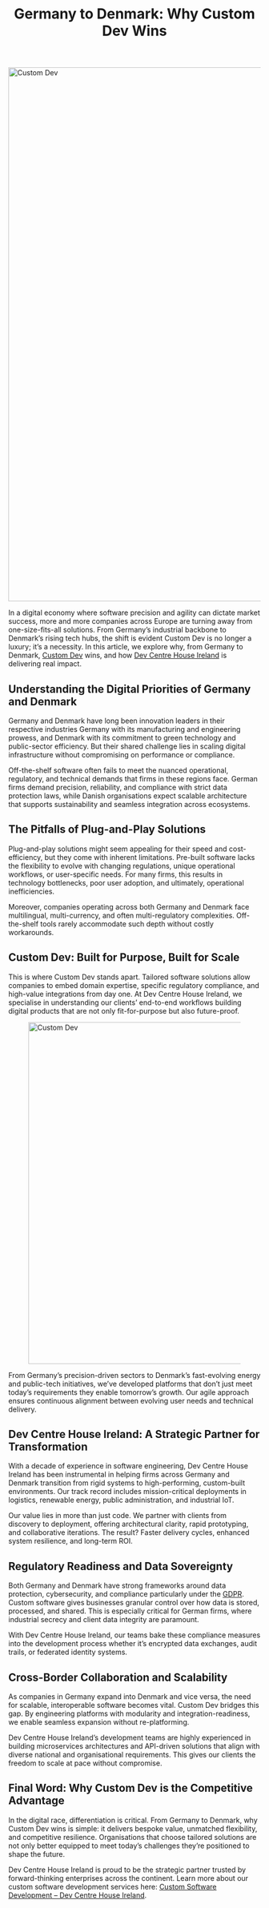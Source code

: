 
<div class="inside-article">
<header aria-label="Content" class="entry-header">
<h1 class="entry-title" itemprop="headline">Germany to Denmark: Why Custom Dev Wins</h1> 
</header>
<div class="featured-image cv-col-12 post-image">
<img alt="Custom Dev" class="size-full cv-col-12 wp-post-image" decoding="async" fetchpriority="high" height="1067" itemprop="image" sizes="(max-width: 1600px) 100vw, 1600px" src="https://www.devcentrehouse.eu/blogs/wp-content/uploads/2025/05/bazejjdz57w.jpg" srcset="https://www.devcentrehouse.eu/blogs/wp-content/uploads/2025/05/bazejjdz57w.jpg 1600w, https://www.devcentrehouse.eu/blogs/wp-content/uploads/2025/05/bazejjdz57w-300x200.jpg 300w, https://www.devcentrehouse.eu/blogs/wp-content/uploads/2025/05/bazejjdz57w-1024x683.jpg 1024w, https://www.devcentrehouse.eu/blogs/wp-content/uploads/2025/05/bazejjdz57w-768x512.jpg 768w, https://www.devcentrehouse.eu/blogs/wp-content/uploads/2025/05/bazejjdz57w-1536x1024.jpg 1536w" style="aspect-ratio:0;" width="1600"/> </div>
<div class="entry-content" itemprop="text">
<p>In a digital economy where software precision and agility can dictate market success, more and more companies across Europe are turning away from one-size-fits-all solutions. From Germany’s industrial backbone to Denmark’s rising tech hubs, the shift is evident Custom Dev is no longer a luxury; it’s a necessity. In this article, we explore why, from Germany to Denmark, <a href="https://www.devcentrehouse.eu/en/services/custom-software-development">Custom Dev</a> wins, and how <a href="https://www.devcentrehouse.eu/en/">Dev Centre House Ireland</a> is delivering real impact.</p>
<h2 class="wp-block-heading">Understanding the Digital Priorities of Germany and Denmark</h2>
<p>Germany and Denmark have long been innovation leaders in their respective industries Germany with its manufacturing and engineering prowess, and Denmark with its commitment to green technology and public-sector efficiency. But their shared challenge lies in scaling digital infrastructure without compromising on performance or compliance.</p>
<p>Off-the-shelf software often fails to meet the nuanced operational, regulatory, and technical demands that firms in these regions face. German firms demand precision, reliability, and compliance with strict data protection laws, while Danish organisations expect scalable architecture that supports sustainability and seamless integration across ecosystems.</p>
<h2 class="wp-block-heading">The Pitfalls of Plug-and-Play Solutions</h2>
<p>Plug-and-play solutions might seem appealing for their speed and cost-efficiency, but they come with inherent limitations. Pre-built software lacks the flexibility to evolve with changing regulations, unique operational workflows, or user-specific needs. For many firms, this results in technology bottlenecks, poor user adoption, and ultimately, operational inefficiencies.</p>
<p>Moreover, companies operating across both Germany and Denmark face multilingual, multi-currency, and often multi-regulatory complexities. Off-the-shelf tools rarely accommodate such depth without costly workarounds.</p>
<h2 class="wp-block-heading">Custom Dev: Built for Purpose, Built for Scale</h2>
<p>This is where Custom Dev stands apart. Tailored software solutions allow companies to embed domain expertise, specific regulatory compliance, and high-value integrations from day one. At Dev Centre House Ireland, we specialise in understanding our clients’ end-to-end workflows building digital products that are not only fit-for-purpose but also future-proof.</p>
<figure class="wp-block-image size-large"><img alt="Custom Dev" class="wp-image-1886" decoding="async" height="683" sizes="(max-width: 1024px) 100vw, 1024px" src="https://www.devcentrehouse.eu/blogs/wp-content/uploads/2025/05/iar-afb0qqw-1-1024x683.jpg" srcset="https://www.devcentrehouse.eu/blogs/wp-content/uploads/2025/05/iar-afb0qqw-1-1024x683.jpg 1024w, https://www.devcentrehouse.eu/blogs/wp-content/uploads/2025/05/iar-afb0qqw-1-300x200.jpg 300w, https://www.devcentrehouse.eu/blogs/wp-content/uploads/2025/05/iar-afb0qqw-1-768x512.jpg 768w, https://www.devcentrehouse.eu/blogs/wp-content/uploads/2025/05/iar-afb0qqw-1-1536x1024.jpg 1536w, https://www.devcentrehouse.eu/blogs/wp-content/uploads/2025/05/iar-afb0qqw-1.jpg 1600w" width="1024"/></figure>
<p>From Germany’s precision-driven sectors to Denmark’s fast-evolving energy and public-tech initiatives, we’ve developed platforms that don’t just meet today’s requirements they enable tomorrow’s growth. Our agile approach ensures continuous alignment between evolving user needs and technical delivery.</p>
<h2 class="wp-block-heading">Dev Centre House Ireland: A Strategic Partner for Transformation</h2>
<p>With a decade of experience in software engineering, Dev Centre House Ireland has been instrumental in helping firms across Germany and Denmark transition from rigid systems to high-performing, custom-built environments. Our track record includes mission-critical deployments in logistics, renewable energy, public administration, and industrial IoT.</p>
<p>Our value lies in more than just code. We partner with clients from discovery to deployment, offering architectural clarity, rapid prototyping, and collaborative iterations. The result? Faster delivery cycles, enhanced system resilience, and long-term ROI.</p>
<h2 class="wp-block-heading">Regulatory Readiness and Data Sovereignty</h2>
<p>Both Germany and Denmark have strong frameworks around data protection, cybersecurity, and compliance particularly under the <a href="https://en.wikipedia.org/wiki/General_Data_Protection_Regulation" rel="noreferrer noopener" target="_blank">GDPR</a>. Custom software gives businesses granular control over how data is stored, processed, and shared. This is especially critical for German firms, where industrial secrecy and client data integrity are paramount.</p>
<p>With Dev Centre House Ireland, our teams bake these compliance measures into the development process whether it’s encrypted data exchanges, audit trails, or federated identity systems.</p>
<h2 class="wp-block-heading">Cross-Border Collaboration and Scalability</h2>
<p>As companies in Germany expand into Denmark and vice versa, the need for scalable, interoperable software becomes vital. Custom Dev bridges this gap. By engineering platforms with modularity and integration-readiness, we enable seamless expansion without re-platforming.</p>
<p>Dev Centre House Ireland’s development teams are highly experienced in building microservices architectures and API-driven solutions that align with diverse national and organisational requirements. This gives our clients the freedom to scale at pace without compromise.</p>
<h2 class="wp-block-heading">Final Word: Why Custom Dev is the Competitive Advantage</h2>
<p>In the digital race, differentiation is critical. From Germany to Denmark, why Custom Dev wins is simple: it delivers bespoke value, unmatched flexibility, and competitive resilience. Organisations that choose tailored solutions are not only better equipped to meet today’s challenges they’re positioned to shape the future.</p>
<p>Dev Centre House Ireland is proud to be the strategic partner trusted by forward-thinking enterprises across the continent. Learn more about our custom software development services here: <a href="https://www.devcentrehouse.eu/en/services/custom-software-development">Custom Software Development – Dev Centre House Ireland</a>.</p>
<!--— Calendly inline widget begin ---->


<!--— Calendly inline widget end ---->
</div> <footer aria-label="Entry meta" class="entry-meta">
</footer>
</div>
